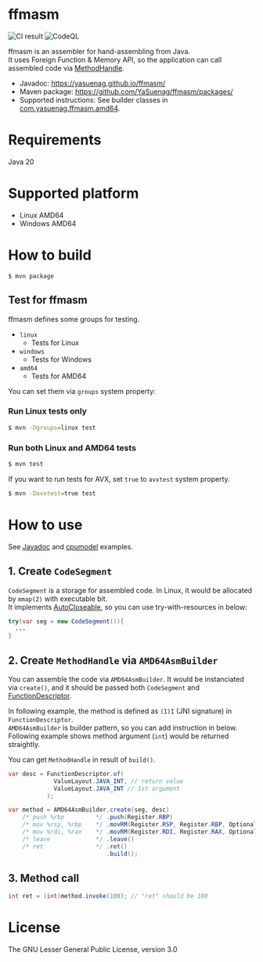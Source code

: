 ffmasm
===================

![CI result](../../actions/workflows/ci.yml/badge.svg)
![CodeQL](../../actions/workflows/codeql-analysis.yml/badge.svg)

ffmasm is an assembler for hand-assembling from Java.  
It uses Foreign Function & Memory API, so the application can call assembled code via [MethodHandle](https://docs.oracle.com/en/java/javase/20/docs/api/java.base/java/lang/invoke/MethodHandle.html).

* Javadoc: https://yasuenag.github.io/ffmasm/
* Maven package: https://github.com/YaSuenag/ffmasm/packages/
* Supported instructions: See builder classes in [com.yasuenag.ffmasm.amd64](https://yasuenag.github.io/ffmasm/com.yasuenag.ffmasm/com/yasuenag/ffmasm/amd64/package-summary.html).

# Requirements

Java 20

# Supported platform

* Linux AMD64
* Windows AMD64

# How to build

```
$ mvn package
```

## Test for ffmasm

ffmasm defines some groups for testing.

* `linux`
    * Tests for Linux
* `windows`
    * Tests for Windows
* `amd64`
    * Tests for AMD64

You can set them via `groups` system property:

### Run Linux tests only

```bash
$ mvn -Dgroups=linux test
```

### Run both Linux and AMD64 tests

```bash
$ mvn test
```

If you want to run tests for AVX, set `true` to `avxtest` system property.

```bash
$ mvn -Davxtest=true test
```

# How to use

See [Javadoc](https://yasuenag.github.io/ffmasm/) and [cpumodel](examples/cpumodel) examples.

## 1. Create `CodeSegment`

`CodeSegment` is a storage for assembled code. In Linux, it would be allocated by `mmap(2)` with executable bit.  
It implements [AutoCloseable](https://docs.oracle.com/en/java/javase/20/docs/api/java.base/java/lang/AutoCloseable.html), so you can use try-with-resources in below:

```java
try(var seg = new CodeSegment()){
  ...
}
```

## 2. Create `MethodHandle` via `AMD64AsmBuilder`

You can assemble the code via `AMD64AsmBuilder`. It would be instanciated via `create()`, and it should be passed both `CodeSegment` and [FunctionDescriptor](https://docs.oracle.com/en/java/javase/20/docs/api/java.base/java/lang/foreign/FunctionDescriptor.html).

In following example, the method is defined as `(I)I` (JNI signature) in `FunctionDescriptor`.  
`AMD64AsmBuilder` is builder pattern, so you can add instruction in below. Following example shows method argument (`int`) would be returned straightly.

You can get `MethodHandle` in result of `build()`.

```java
var desc = FunctionDescriptor.of(
             ValueLayout.JAVA_INT, // return value
             ValueLayout.JAVA_INT // 1st argument
           );

var method = AMD64AsmBuilder.create(seg, desc)
    /* push %rbp         */ .push(Register.RBP)
    /* mov %rsp, %rbp    */ .movRM(Register.RSP, Register.RBP, OptionalInt.empty())
    /* mov %rdi, %rax    */ .movRM(Register.RDI, Register.RAX, OptionalInt.empty())
    /* leave             */ .leave()
    /* ret               */ .ret()
                            .build();
```

## 3. Method call

```java
int ret = (int)method.invoke(100); // "ret" should be 100
```

# License

The GNU Lesser General Public License, version 3.0
